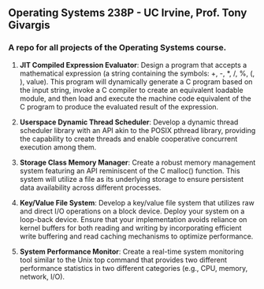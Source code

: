## Operating Systems 238P - UC Irvine, Prof. Tony Givargis

### A repo for all projects of the Operating Systems course.

1. **JIT Compiled Expression Evaluator**: Design a program that accepts a mathematical expression (a string containing the symbols: +, -, *, /, %, (, ), value). This program will dynamically generate a C program based on the input string, invoke a C compiler to create an equivalent loadable module, and then load and execute the machine code equivalent of the C program to produce the evaluated result of the expression.

2. **Userspace Dynamic Thread Scheduler**: Develop a dynamic thread scheduler library with an API akin to the POSIX pthread library, providing the capability to create threads and enable cooperative concurrent execution among them.

3. **Storage Class Memory Manager**: Create a robust memory management system featuring an API reminiscent of the C malloc() function. This system will utilize a file as its underlying storage to ensure persistent data availability across different processes.

4. **Key/Value File System**: Develop a key/value file system that utilizes raw and direct I/O operations on a block device. Deploy your system on a loop-back device. Ensure that your implementation avoids reliance on kernel buffers for both reading and writing by incorporating efficient write buffering and read caching mechanisms to optimize performance.

5. **System Performance Monitor**: Create a real-time system monitoring tool similar to the Unix top command that provides two different performance statistics in two different categories (e.g., CPU, memory, network, I/O). 
